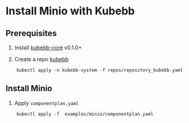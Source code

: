 # Install Minio with Kubebb

## Prerequisites

1. Install [kubebb-core](https://github.com/kubebb/components/tree/main/charts/kubebb-core) v0.1.0+

2. Create a repo [kubebb](https://github.com/kubebb/components/blob/main/repos/repository_kubebb.yaml)

```shell
    kubectl apply -n kubebb-system -f repos/repository_kubebb.yaml
```

## Install Minio

1. Apply `componentplan.yaml`

```shell
    kubectl apply -f  examples/minio/componentplan.yaml
```
